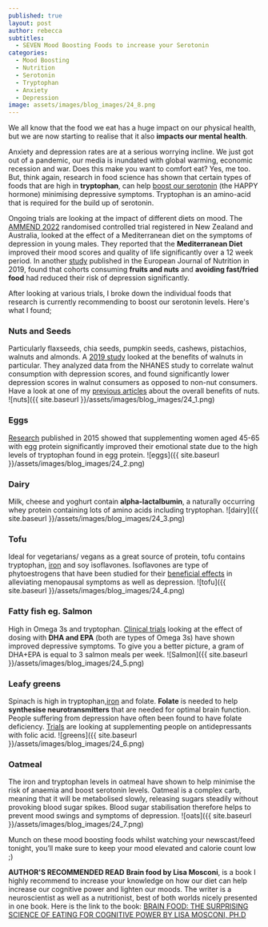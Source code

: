 ```yaml
---
published: true
layout: post
author: rebecca
subtitles:
  - SEVEN Mood Boosting Foods to increase your Serotonin
categories:
  - Mood Boosting
  - Nutrition
  - Serotonin
  - Tryptophan
  - Anxiety
  - Depression
image: assets/images/blog_images/24_8.png
---
```

We all know that the food we eat has a huge impact on our physical health, but we are now starting to realise that it also **impacts our mental health**. 

Anxiety and depression rates are at a serious worrying incline. We just got out of a pandemic, our media is inundated with global warming, economic recession and war. Does this make you want to comfort eat? Yes, me too. But, think again,  research in food science has shown that certain types of foods that are high in **tryptophan**, can help [boost our serotonin](https://www.mdpi.com/2072-6643/8/1/56/htm)  (the HAPPY hormone) minimising depressive symptoms. Tryptophan is an amino-acid that is required for the build up of serotonin.

Ongoing trials are looking at the impact of different diets on mood. The [AMMEND 2022](https://pubmed.ncbi.nlm.nih.gov/35441666/) randomised controlled trial registered in New Zealand and Australia, looked at the effect of a Mediterranean diet on the symptoms of depression in young males. They reported that the **Mediterranean Diet** improved their mood scores and quality of life significantly over a 12 week period. In another [study](https://link.springer.com/article/10.1007/s00394-018-1653-x) published in the European Journal of Nutrition in 2019, found that cohorts consuming **fruits and nuts** and **avoiding fast/fried food** had reduced their risk of depression significantly. 

After looking at various trials, I broke down the individual foods that research is currently recommending to boost our serotonin levels. Here's what I found; 


### **Nuts and  Seeds**

Particularly flaxseeds, chia seeds, pumpkin seeds, cashews, pistachios, walnuts and almonds. A [2019 study](https://www.mdpi.com/2072-6643/11/2/275/htm) looked at the benefits of walnuts in particular. They analyzed data from the NHANES study to correlate walnut consumption with depression scores, and found significantly lower depression scores in walnut consumers as opposed to non-nut consumers. Have a look at one of my [previous articles](https://rebmdsportsnutrition.com/secret-to-healthy-heart-blood-vessels/) about the overall benefits of nuts. 
![nuts]({{ site.baseurl }}/assets/images/blog_images/24_1.png)

### **Eggs**

[Research](https://www.cambridge.org/core/journals/british-journal-of-nutrition/article/chronic-treatment-with-a-tryptophanrich-protein-hydrolysate-improves-emotional-processing-mental-energy-levels-and-reaction-time-in-middleaged-women/AB54DC8C47AF5C589B87EDD30B382386) published in 2015 showed that supplementing women aged 45-65 with egg protein significantly improved  their emotional state due to the high levels of tryptophan found in egg protein. 
![eggs]({{ site.baseurl }}/assets/images/blog_images/24_2.png)

### **Dairy**

Milk, cheese and yoghurt contain **alpha-lactalbumin**, a naturally occurring whey protein containing lots of amino acids including tryptophan.
![dairy]({{ site.baseurl }}/assets/images/blog_images/24_3.png)

### **Tofu**

Ideal for vegetarians/ vegans as a great source of protein, tofu contains tryptophan, [iron](https://rebmdsportsnutrition.com/how-to-add-iron/) and soy isoflavones. Isoflavones are type of phytoestrogens that have been studied for their [beneficial effects](https://www.ncbi.nlm.nih.gov/pmc/articles/PMC5181104/) in alleviating menopausal symptoms as well as depression. 
![tofu]({{ site.baseurl }}/assets/images/blog_images/24_4.png)

### **Fatty fish eg. Salmon**

High in Omega 3s and tryptophan. [Clinical trials](https://www.health.harvard.edu/blog/omega-3-fatty-acids-for-mood-disorders-2018080314414#:~:text=How%20might%20omega%2D3s%20improve,that%20may%20help%20relieve%20depression.) looking at the effect of dosing with **DHA and EPA** (both are types of Omega 3s) have shown improved depressive symptoms. To give you a better picture, a gram of DHA+EPA is equal to 3 salmon meals per week. 
![Salmon]({{ site.baseurl }}/assets/images/blog_images/24_5.png)

### **Leafy greens**

Spinach is high in tryptophan,[iron](https://rebmdsportsnutrition.com/how-to-add-iron/) and folate. **Folate** is needed to help **synthesise neurotransmitters** that are needed for optimal brain function. People suffering from depression have often been found to have folate deficiency. [Trials](https://www.sciencedirect.com/science/article/pii/S0965229921001114) are looking at supplementing people on antidepressants with folic acid. 
![greens]({{ site.baseurl }}/assets/images/blog_images/24_6.png)

### **Oatmeal**

The iron and tryptophan levels in oatmeal have shown to help minimise the risk of anaemia and boost serotonin levels. Oatmeal is a complex carb, meaning that it will be metabolised slowly, releasing sugars steadily without provoking blood sugar spikes. Blood sugar stabilisation therefore helps to prevent mood swings and symptoms of depression. 
![oats]({{ site.baseurl }}/assets/images/blog_images/24_7.png)

Munch on these mood boosting foods whilst watching your newscast/feed tonight, you’ll make sure to keep your mood elevated and calorie count low ;)

**AUTHOR'S RECOMMENDED READ**
**Brain food by Lisa Mosconi**, is a book I highly recommend to increase your knowledge on how our diet can help increase our cognitive power and lighten our moods. The writer is a neuroscientist as well as a nutritionist, best of both worlds nicely presented in one book. Here is the link to the book: [BRAIN FOOD: THE SURPRISING SCIENCE OF EATING FOR COGNITIVE POWER BY LISA MOSCONI, PH.D](https://tidd.ly/3zZ8cYn)
